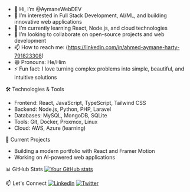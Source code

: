 - 👋 Hi, I’m @AymaneWebDEV
- 👀 I’m interested in Full Stack Development, AI/ML, and building innovative web applications
- 🌱 I’m currently learning React, Node.js, and cloud technologies
- 💞️ I’m looking to collaborate on open-source projects and web development
- 📫 How to reach me: (https://linkedin.com/in/ahmed-aymane-harty-791823308)
- 😄 Pronouns: He/Him
- ⚡ Fun fact: I love turning complex problems into simple, beautiful, and intuitive solutions

🛠️ Technologies & Tools
- Frontend: React, JavaScript, TypeScript, Tailwind CSS
- Backend: Node.js, Python, PHP, Laravel
- Databases: MySQL, MongoDB, SQLite
- Tools: Git, Docker, Proxmox, Linux
- Cloud: AWS, Azure (learning)

🔭 Current Projects
- Building a modern portfolio with React and Framer Motion
- Working on AI-powered web applications

📊 GitHub Stats
[![Your GitHub stats](https://github-readme-stats.vercel.app/api?username=AymaneWebDEV&show_icons=true&theme=radical)](https://github.com/AymaneWebDEV)

📫 Let's Connect
[![LinkedIn](https://img.shields.io/badge/Connect-LinkedIn-0077B5?style=for-the-badge&logo=linkedin&logoColor=white)](https://linkedin.com/in/yourprofile)
[![Twitter](https://img.shields.io/badge/Follow-Twitter-1DA1F2?style=for-the-badge&logo=twitter&logoColor=white)](https://twitter.com/yourhandle)

<!---
AymaneWebDEV/AymaneWebDEV is a ✨ special ✨ repository because its [README.md](cci:7://file:///c:/Users/LENOVO/OneDrive/Bureau/Portfolio-Aymane/my-portfolio/README.md:0:0-0:0) (this file) appears on your GitHub profile.
You can click the Preview link to take a look at your changes.
--->
